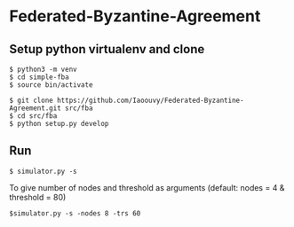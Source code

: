 # Federated-Byzantine-Agreement

## Setup python virtualenv and clone
```
$ python3 -m venv
$ cd simple-fba
$ source bin/activate

$ git clone https://github.com/Iaoouvy/Federated-Byzantine-Agreement.git src/fba
$ cd src/fba
$ python setup.py develop
```
## Run

```
$ simulator.py -s
```
To give number of nodes and threshold as arguments (default: nodes = 4 & threshold = 80)

```
$simulator.py -s -nodes 8 -trs 60
```
